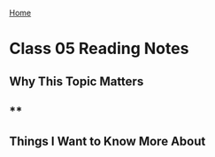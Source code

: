 [Home](https://pgmorales76.github.io/reading_notes_301/)

# Class 05 Reading Notes

## Why This Topic Matters

## **

###

[]()

## Things I Want to Know More About

###
